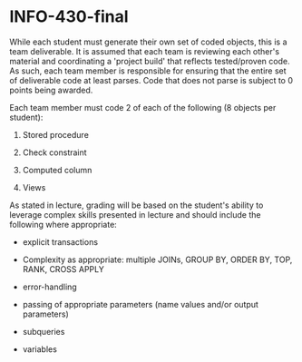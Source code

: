 # INFO-430-final
 
While each student must generate their own set of coded objects, this is a team deliverable. It is assumed that each team is reviewing each other's material and coordinating a 'project build' that reflects tested/proven code. As such, each team member is responsible for ensuring that the entire set of deliverable code at least parses. Code that does not parse is subject to 0 points being awarded.

 

Each team member must code 2 of each of the following (8 objects per student):

1) Stored procedure

2) Check constraint

3) Computed column

4) Views

As stated in lecture, grading will be based on the student's ability to leverage complex skills presented in lecture and should include the following where appropriate:

* explicit transactions

* Complexity as appropriate: multiple JOINs, GROUP BY, ORDER BY, TOP, RANK, CROSS APPLY

* error-handling

* passing of appropriate  parameters (name values and/or output parameters)

* subqueries

* variables
